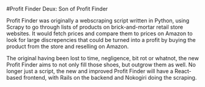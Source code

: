 #Profit Finder Deux: Son of Profit Finder

Profit Finder was originally a webscraping script written in Python, using Scrapy to go through lists of products on brick-and-mortar retail store websites. It would fetch prices and compare them to prices on Amazon to look for large discrepencies that could be turned into a profit by buying the product from the store and reselling on Amazon.

The original having been lost to time, negligence, bit rot or whatnot, the new Profit Finder aims to not only fill those shoes, but outgrow them as well. No longer just a script, the new and improved Profit Finder will have a React-based frontend, with Rails on the backend and Nokogiri doing the scraping. 